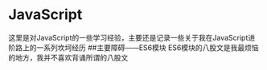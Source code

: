 # JavaScript
这里是对JavaScript的一些学习经验，主要还是记录一些关于我在JavaScript进阶路上的一系列坎坷经历
##主要障碍——ES6模块
ES6模块的八股文是我最烦恼的地方，我并不喜欢背诵所谓的八股文

